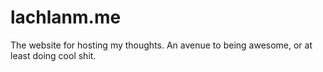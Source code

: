 # lachlanm.me
The website for hosting my thoughts. An avenue to being awesome, or at least doing cool shit.